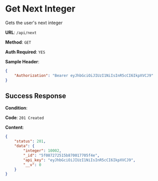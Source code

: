 # Get Next Integer

Gets the user's next integer  

**URL**: `/api/next`

**Method**: `GET`

**Auth Required**: `YES`

**Sample Header**:
```json
{
    "Authorization": "Bearer eyJhbGciOiJIUzI1NiIsInR5cCI6IkpXVCJ9"
}

```

## Success Response

**Condition**: 

**Code**: `201 Created`

**Content**: 

```json
{
    "status": 201,
    "data": {
        "integer": 10002,
        "_id": "5f087272515b870017705f4e",
        "api_key": "eyJhbGciOiJIUzI1NiIsInR5cCI6IkpXVCJ9",
        "__v": 0
    }
}
```